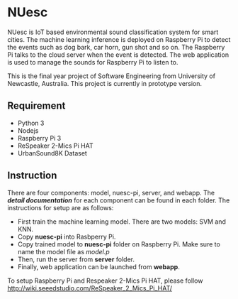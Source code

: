 # NUesc

NUesc is IoT based environmental sound classification system for smart cities. The machine learning inference is deployed on Raspberry Pi to detect the events such as dog bark, car horn, gun shot and so on. The Raspberry Pi talks to the cloud server when the event is detected. The web application is used to manage the sounds for Raspberry Pi to listen to.

This is the final year project of Software Engineering from University of Newcastle, Australia. This project is currently in prototype version.

## Requirement

* Python 3
* Nodejs
* Raspberry Pi 3
* ReSpeaker 2-Mics Pi HAT
* UrbanSound8K Dataset

## Instruction

There are four components: model, nuesc-pi, server, and webapp. The *__detail documentation__* for each component can be found in each folder. The instructions for setup are as follows:

* First train the machine learning model. There are two models: SVM and KNN.
* Copy __nuesc-pi__ into Rasbperry Pi.
* Copy trained model to __nuesc-pi__ folder on Raspberry Pi. Make sure to name the model file as *model.p*
* Then, run the server from __server__ folder.
* Finally, web application can be launched from __webapp__.

To setup Raspberry Pi and Respeaker 2-Mics Pi HAT, please follow http://wiki.seeedstudio.com/ReSpeaker_2_Mics_Pi_HAT/